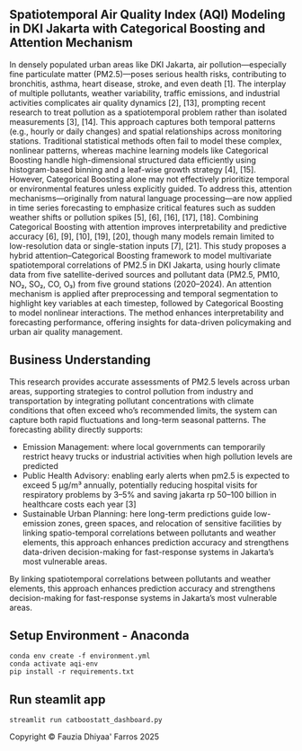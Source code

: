 ## Spatiotemporal Air Quality Index (AQI) Modeling in DKI Jakarta with Categorical Boosting and Attention Mechanism
In densely populated urban areas like DKI Jakarta, air pollution—especially fine particulate matter (PM2.5)—poses serious health risks, contributing to bronchitis, asthma, heart disease, stroke, and even death [1]. The interplay of multiple pollutants, weather variability, traffic emissions, and industrial activities complicates air quality dynamics [2], [13], prompting recent research to treat pollution as a spatiotemporal problem rather than isolated measurements [3], [14]. This approach captures both temporal patterns (e.g., hourly or daily changes) and spatial relationships across monitoring stations. Traditional statistical methods often fail to model these complex, nonlinear patterns, whereas machine learning models like Categorical Boosting handle high-dimensional structured data efficiently using histogram-based binning and a leaf-wise growth strategy [4], [15]. However, Categorical Boosting alone may not effectively prioritize temporal or environmental features unless explicitly guided. To address this, attention mechanisms—originally from natural language processing—are now applied in time series forecasting to emphasize critical features such as sudden weather shifts or pollution spikes [5], [6], [16], [17], [18]. Combining Categorical Boosting with attention improves interpretability and predictive accuracy [6], [9], [10], [19], [20], though many models remain limited to low-resolution data or single-station inputs [7], [21]. This study proposes a hybrid attention–Categorical Boosting framework to model multivariate spatiotemporal correlations of PM2.5 in DKI Jakarta, using hourly climate data from five satellite-derived sources and pollutant data (PM2.5, PM10, NO₂, SO₂, CO, O₃) from five ground stations (2020–2024). An attention mechanism is applied after preprocessing and temporal segmentation to highlight key variables at each timestep, followed by Categorical Boosting to model nonlinear interactions. The method enhances interpretability and forecasting performance, offering insights for data-driven policymaking and urban air quality management.

## Business Understanding
This research provides accurate assessments of PM2.5 levels across urban areas, supporting strategies to control pollution from industry and transportation by integrating pollutant concentrations with climate conditions that often exceed who’s recommended limits, the system can capture both rapid fluctuations and long-term seasonal patterns. The forecasting ability directly supports:

- Emission Management: where local governments can temporarily restrict heavy trucks or industrial activities when high pollution levels are predicted
- Public Health Advisory: enabling early alerts when pm2.5 is expected to exceed 5 μg/m³ annually, potentially reducing hospital visits for respiratory problems by 3–5% and saving jakarta rp 50–100 billion in healthcare costs each year [3]
- Sustainable Urban Planning: here long-term predictions guide low-emission zones, green spaces, and relocation of sensitive facilities by linking spatio-temporal correlations between pollutants and weather elements, this approach enhances prediction accuracy and strengthens data-driven decision-making for fast-response systems in Jakarta’s most vulnerable areas.
  
By linking spatiotemporal correlations between pollutants and weather elements, this approach enhances prediction accuracy and strengthens decision-making for fast-response systems in Jakarta’s most vulnerable areas.

## Setup Environment - Anaconda
```
conda env create -f environment.yml
conda activate aqi-env
pip install -r requirements.txt

```

## Run steamlit app
```
streamlit run catboostatt_dashboard.py

```


Copyright © Fauzia Dhiyaa' Farros 2025
